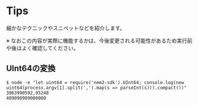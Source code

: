 # Tips

細かなテクニックやスニペットなどを紹介します。

※ なおこの内容が実際に機能するかは、今後変更される可能性があるため実行前や後はよく確認してください。


## UInt64の変換

```shell
$ node -e "let uint64 = require('nem2-sdk').UInt64; console.log(new uint64(process.argv[1].split(',').map(s => parseInt(s))).compact())" 3863990592,95248
409090909000000
```
